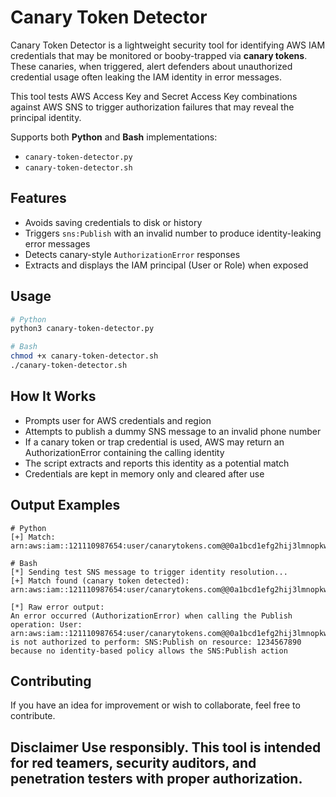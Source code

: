 # Canary Token Detector
Canary Token Detector is a lightweight security tool for identifying AWS IAM credentials that may be monitored or booby-trapped via **canary tokens**. These canaries, when triggered, alert defenders about unauthorized credential usage often leaking the IAM identity in error messages.

This tool tests AWS Access Key and Secret Access Key combinations against AWS SNS to trigger authorization failures that may reveal the principal identity.

Supports both **Python** and **Bash** implementations:
- `canary-token-detector.py`
- `canary-token-detector.sh`

## Features
- Avoids saving credentials to disk or history
- Triggers `sns:Publish` with an invalid number to produce identity-leaking error messages
- Detects canary-style `AuthorizationError` responses
- Extracts and displays the IAM principal (User or Role) when exposed

## Usage
```bash
# Python 
python3 canary-token-detector.py

# Bash
chmod +x canary-token-detector.sh
./canary-token-detector.sh
```

## How It Works
- Prompts user for AWS credentials and region
- Attempts to publish a dummy SNS message to an invalid phone number
- If a canary token or trap credential is used, AWS may return an AuthorizationError containing the calling identity
- The script extracts and reports this identity as a potential match
- Credentials are kept in memory only and cleared after use

## Output Examples
```
# Python
[+] Match: arn:aws:iam::121110987654:user/canarytokens.com@@0a1bcd1efg2hij3lmnopkwzxy

# Bash
[*] Sending test SNS message to trigger identity resolution...
[+] Match found (canary token detected): arn:aws:iam::121110987654:user/canarytokens.com@@0a1bcd1efg2hij3lmnopkwzxy

[*] Raw error output:
An error occurred (AuthorizationError) when calling the Publish operation: User: arn:aws:iam::121110987654:user/canarytokens.com@@0a1bcd1efg2hij3lmnopkwzxy is not authorized to perform: SNS:Publish on resource: 1234567890 because no identity-based policy allows the SNS:Publish action
```

## Contributing
If you have an idea for improvement or wish to collaborate, feel free to contribute.

## Disclaimer Use responsibly. This tool is intended for red teamers, security auditors, and penetration testers with proper authorization.